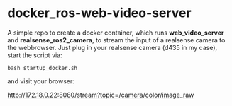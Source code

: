 # docker_ros-web-video-server
A simple repo to create a docker container, which runs **web_video_server** and **realsense_ros2_camera**, to stream the input of a realsense camera to the webbrowser.
Just plug in your realsense camera (d435 in my case), start the script via:
 
 ```
bash startup_docker.sh
```
and visit your browser: 

http://172.18.0.22:8080/stream?topic=/camera/color/image_raw

